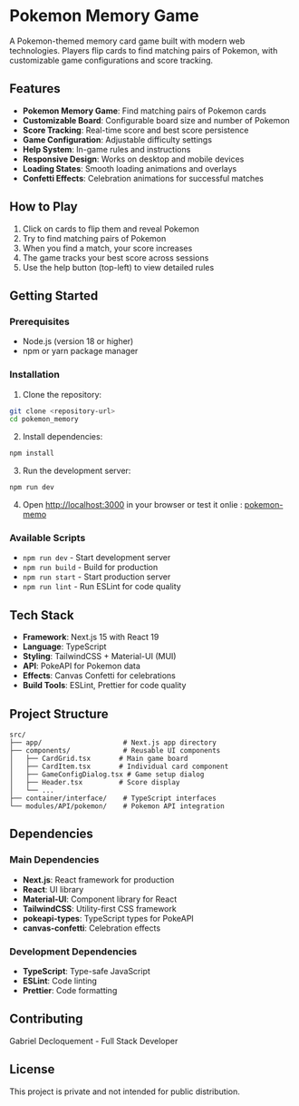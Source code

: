 # Pokemon Memory Game

A Pokemon-themed memory card game built with modern web technologies. Players flip cards to find matching pairs of Pokemon, with customizable game configurations and score tracking.

## Features

- **Pokemon Memory Game**: Find matching pairs of Pokemon cards
- **Customizable Board**: Configurable board size and number of Pokemon
- **Score Tracking**: Real-time score and best score persistence
- **Game Configuration**: Adjustable difficulty settings
- **Help System**: In-game rules and instructions
- **Responsive Design**: Works on desktop and mobile devices
- **Loading States**: Smooth loading animations and overlays
- **Confetti Effects**: Celebration animations for successful matches

## How to Play

1. Click on cards to flip them and reveal Pokemon
2. Try to find matching pairs of Pokemon
3. When you find a match, your score increases
4. The game tracks your best score across sessions
5. Use the help button (top-left) to view detailed rules

## Getting Started

### Prerequisites

- Node.js (version 18 or higher)
- npm or yarn package manager

### Installation

1. Clone the repository:
```bash
git clone <repository-url>
cd pokemon_memory
```

2. Install dependencies:
```bash
npm install
```

3. Run the development server:
```bash
npm run dev
```

4. Open [http://localhost:3000](http://localhost:3000) in your browser or test it onlie : [pokemon-memo](https://pokemon-memo.vercel.app/)

### Available Scripts

- `npm run dev` - Start development server
- `npm run build` - Build for production
- `npm run start` - Start production server
- `npm run lint` - Run ESLint for code quality

## Tech Stack

- **Framework**: Next.js 15 with React 19
- **Language**: TypeScript
- **Styling**: TailwindCSS + Material-UI (MUI)
- **API**: PokeAPI for Pokemon data
- **Effects**: Canvas Confetti for celebrations
- **Build Tools**: ESLint, Prettier for code quality

## Project Structure

```
src/
├── app/                    # Next.js app directory
├── components/             # Reusable UI components
│   ├── CardGrid.tsx       # Main game board
│   ├── CardItem.tsx       # Individual card component
│   ├── GameConfigDialog.tsx # Game setup dialog
│   ├── Header.tsx         # Score display
│   └── ...
├── container/interface/    # TypeScript interfaces
└── modules/API/pokemon/    # Pokemon API integration
```

## Dependencies

### Main Dependencies
- **Next.js**: React framework for production
- **React**: UI library
- **Material-UI**: Component library for React
- **TailwindCSS**: Utility-first CSS framework
- **pokeapi-types**: TypeScript types for PokeAPI
- **canvas-confetti**: Celebration effects

### Development Dependencies
- **TypeScript**: Type-safe JavaScript
- **ESLint**: Code linting
- **Prettier**: Code formatting

## Contributing

Gabriel Decloquement - Full Stack Developer

## License

This project is private and not intended for public distribution.
